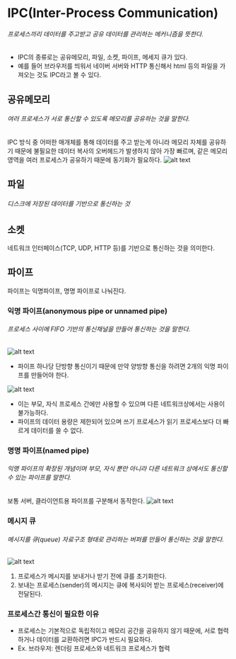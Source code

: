 # IPC(Inter-Process Communication)

###### 프로세스끼리 데이터를 주고받고 공유 데이터를 관리하는 메커니즘을 뜻한다.

- IPC의 종류로는 공유메모리, 파일, 소켓, 파이프, 메세지 큐가 있다.
- 예를 들어 브라우저를 띄워서 네이버 서버와 HTTP 통신해서 html 등의 파일을 가져오는 것도 IPC라고 볼 수 있다.

## 공유메모리

###### 여러 프로세스가 서로 통신할 수 있도록 메모리를 공유하는 것을 말한다.

IPC 방식 중 어떠한 매개체를 통해 데이터를 주고 받는게 아니라 메모리 자체를 공유하기 때문에 불필요한 데이터 복사의 오버헤드가 발생하지 않아 가장 빠르며, 같은 메모리 영역을 여러 프로세스가 공유하기 때문에 동기화가 필요하다.
![alt text](<스크린샷 2025-04-25 오후 7.20.34.png>)

## 파일

###### 디스크에 저장된 데이터를 기반으로 통신하는 것

## 소켓

네트워크 인터페이스(TCP, UDP, HTTP 등)를 기반으로 통신하는 것을 의미한다.

## 파이프

파이프는 익명파이프, 명명 파이프로 나눠진다.

### 익명 파이프(anonymous pipe or unnamed pipe)

###### 프로세스 사이에 FIFO 기반의 통신채널을 만들어 통신하는 것을 말한다.

![alt text](<스크린샷 2025-04-25 오후 7.22.16.png>)

- 파이프 하나당 단방향 통신이기 때문에 만약 양방향 통신을 하려면 2개의 익명 파이프를 만들어야 한다.

![alt text](<스크린샷 2025-04-25 오후 7.22.44.png>)

- 이는 부모, 자식 프로세스 간에만 사용할 수 있으며 다른 네트워크상에서는 사용이 불가능하다.
- 파이프의 데이터 용량은 제한되어 있으며 쓰기 프로세스가 읽기 프로세스보다 더 빠르게 데이터를 쓸 수 없다.

### 명명 파이프(named pipe)

###### 익명 파이프의 확장된 개념이며 부모, 자식 뿐만 아니라 다른 네트워크 상에서도 통신할 수 있는 파이프를 말한다.

보통 서버, 클라이언트용 파이프를 구분해서 동작한다.
![alt text](<스크린샷 2025-04-25 오후 7.24.32.png>)

### 메시지 큐

###### 메시지를 큐(queue) 자료구조 형태로 관리하는 버퍼를 만들어 통신하는 것을 말한다.

![alt text](<스크린샷 2025-04-25 오후 7.25.12.png>)

1. 프로세스가 메시지를 보내거나 받기 전에 큐를 초기화한다.
2. 보내는 프로세스(sender)의 메시지는 큐에 복사되어 받는 프로세스(receiver)에 전달된다.

### 프로세스간 통신이 필요한 이유

- 프로세스는 기본적으로 독립적이고 메모리 공간을 공유하지 않기 때문에, 서로 협력하거나 데이터를 교환하려면 IPC가 반드시 필요하다.
- Ex. 브라우저: 렌더링 프로세스와 네트워크 프로세스가 협력
